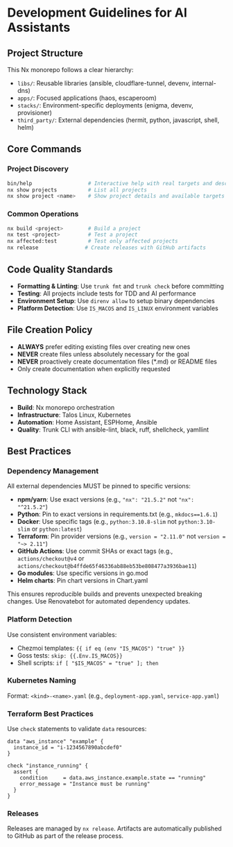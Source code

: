 # Development Guidelines for AI Assistants

## Project Structure

This Nx monorepo follows a clear hierarchy:
- `libs/`: Reusable libraries (ansible, cloudflare-tunnel, devenv, internal-dns)
- `apps/`: Focused applications (haos, escaperoom)
- `stacks/`: Environment-specific deployments (enigma, devenv, provisioner)
- `third_party/`: External dependencies (hermit, python, javascript, shell, helm)

## Core Commands

### Project Discovery
```bash
bin/help                  # Interactive help with real targets and descriptions
nx show projects          # List all projects
nx show project <name>    # Show project details and available targets
```

### Common Operations
```bash
nx build <project>        # Build a project
nx test <project>         # Test a project
nx affected:test          # Test only affected projects
nx release               # Create releases with GitHub artifacts
```

## Code Quality Standards

- **Formatting & Linting**: Use `trunk fmt` and `trunk check` before committing
- **Testing**: All projects include tests for TDD and AI performance
- **Environment Setup**: Use `direnv allow` to setup binary dependencies
- **Platform Detection**: Use `IS_MACOS` and `IS_LINUX` environment variables

## File Creation Policy

- **ALWAYS** prefer editing existing files over creating new ones
- **NEVER** create files unless absolutely necessary for the goal
- **NEVER** proactively create documentation files (*.md) or README files
- Only create documentation when explicitly requested

## Technology Stack

- **Build**: Nx monorepo orchestration
- **Infrastructure**: Talos Linux, Kubernetes
- **Automation**: Home Assistant, ESPHome, Ansible
- **Quality**: Trunk CLI with ansible-lint, black, ruff, shellcheck, yamllint

## Best Practices

### Dependency Management
All external dependencies MUST be pinned to specific versions:
- **npm/yarn**: Use exact versions (e.g., `"nx": "21.5.2"` not `"nx": "^21.5.2"`)
- **Python**: Pin to exact versions in requirements.txt (e.g., `mkdocs==1.6.1`)
- **Docker**: Use specific tags (e.g., `python:3.10.8-slim` not `python:3.10-slim` or `python:latest`)
- **Terraform**: Pin provider versions (e.g., `version = "2.11.0"` not `version = "~> 2.11"`)
- **GitHub Actions**: Use commit SHAs or exact tags (e.g., `actions/checkout@v4` or `actions/checkout@b4ffde65f46336ab88eb53be808477a3936bae11`)
- **Go modules**: Use specific versions in go.mod
- **Helm charts**: Pin chart versions in Chart.yaml

This ensures reproducible builds and prevents unexpected breaking changes. Use Renovatebot for automated dependency updates.

### Platform Detection
Use consistent environment variables:
- Chezmoi templates: `{{ if eq (env "IS_MACOS") "true" }}`
- Goss tests: `skip: {{.Env.IS_MACOS}}`
- Shell scripts: `if [ "$IS_MACOS" = "true" ]; then`

### Kubernetes Naming
Format: `<kind>-<name>.yaml` (e.g., `deployment-app.yaml`, `service-app.yaml`)

### Terraform Best Practices
Use `check` statements to validate `data` resources:
```hcl
data "aws_instance" "example" {
  instance_id = "i-1234567890abcdef0"
}

check "instance_running" {
  assert {
    condition     = data.aws_instance.example.state == "running"
    error_message = "Instance must be running"
  }
}
```

### Releases
Releases are managed by `nx release`. Artifacts are automatically published to GitHub as part of the release process.
